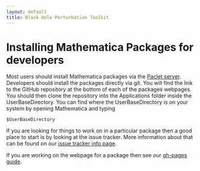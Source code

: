 ```yaml
---
layout: default
title: Black Hole Perturbation Toolkit
---
```


# Installing Mathematica Packages for developers

Most users should install Mathematica packages via the [Paclet server](mathematica-install.html). Developers should install the packages directly via git. You will find the link to the GitHub repository at the bottom of each of the packages webpages. You should then clone the repository into the Applications folder inside the UserBaseDirectory. You can find where the UserBaseDirectory is on your system by opening Mathematica and typing

```
$UserBaseDirectory
```

If you are looking for things to work on in a particular package then a good place to start is by looking at the issue tracker. More information about that can be found on our [issue tracker info page](issue-tracker-info.html).

If you are working on the webpage for a package then see our [gh-pages guide](http://bhptoolkit.org/gh-pages).